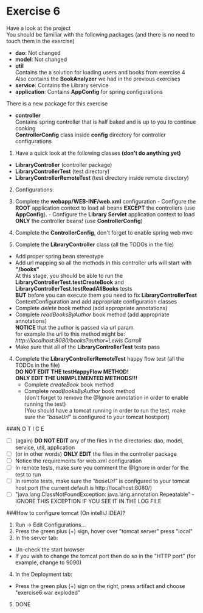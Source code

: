 
Exercise 6
==========

Have a look at the project<br/>
You should be familiar with the following packages (and there is no need to touch them in the exercise)
- **dao**: Not changed
- **model**: Not changed
- **util**<br/>
    Contains the a solution for loading users and books from exercise 4<br/>
    Also contains the **BookAnalyzer** we had in the previous exercises
- **service**: Contains the Library service
- **application**: Contains **AppConfig** for spring configurations

There is a new package for this exercise
- **controller**<br/>
    Contains spring controller that is half baked and is up to you to continue cooking<br/>
    **ControllerConfig** class inside **config** directory for controller configurations

1. Have a quick look at the following classes **(don't do anything yet)**
  - **LibraryController** (controller package)
  - **LibraryControllerTest** (test directory)
  - **LibraryControllerRemoteTest** (test directory inside remote directory)

2. Configurations:
  1. Complete the **webapp/WEB-INF/web.xml** configuration
    - Configure the **ROOT** application context to load all beans **EXCEPT** the controllers (use **AppConfig**).
    - Configure the **Library Servlet** application context to load **ONLY** the controller beans! (use **ControllerConfig**)
  2. Complete the **ControllerConfig**, don't forget to enable spring web mvc

3. Complete the **LibraryController** class (all the TODOs in the file)
  - Add proper spring bean stereotype
  - Add url mapping so all the methods in this controller urls will start with **"/books"**<br/>
    At this stage, you should be able to run the **LibraryControllerTest.testCreateBook** and **LibraryControllerTest.testReadAllBooks** tests 
    <br/>**BUT** before you can execute them you need to fix **LibraryControllerTest** ContextConfiguration and add appropriate configuration classes<br/>
  - Complete *delete* book method (add appropriate annotations)
  - Complete *readBooksByAuthor* book method (add appropriate annotations)<br/>
    **NOTICE** that the author is passed via url param<br/>
       for example the url to this method might be: *http://localhost:8080/books?author=Lewis Carroll*<br/>
  - Make sure that all of the **LibraryControllerTest** tests pass

4. Complete the **LibraryControllerRemoteTest** happy flow test (all the TODOs in the file)<br/>
   **DO NOT EDIT THE testHappyFlow METHOD!**<br/>
   **ONLY EDIT THE UNIMPLEMENTED METHODS!!!**<br/>
    - Complete *createBook* book method
    - Complete *readBooksByAuthor* book method<br/>
    (don't forget to remove the @Ignore annotation in order to enable running the test)<br/>
    (You should have a tomcat running in order to run the test, make sure the *"baseUrl"* is configured to your tomcat host:port)

###N O T I C E
- [ ] \(again\) **DO NOT EDIT** any of the files in the directories: dao, model, service, util, application
- [ ] \(or in other words\) **ONLY EDIT** the files in the controller package
- [ ] Notice the requirements for web.xml configuration
- [ ] In remote tests, make sure you comment the @Ignore in order for the test to run
- [ ] In remote tests, make sure the *"baseUrl"* is configured to your tomcat host:port (the current default is http://localhost:8080/)
- [ ] "java.lang.ClassNotFoundException: java.lang.annotation.Repeatable" - IGNORE THIS EXCEPTION IF YOU SEE IT IN THE LOG FILE

###How to configure tomcat (On intelliJ IDEA)?
1. Run -> Edit Configurations...
2. Press the green plus (+) sign, hover over "tomcat server" press "local"
3. In the server tab:
  - Un-check the start browser
  - If you wish to change the tomcat port then do so in the "HTTP port" (for example, change to 9090)
4. In the Deployment tab:
  - Press the green plus (+) sign on the right, press artifact and choose "exercise6:war exploded"
5. DONE
